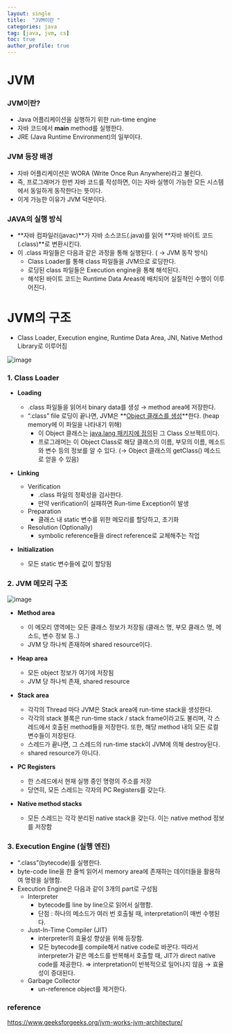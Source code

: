 ```yaml
---
layout: single
title:  "JVM이란 "
categories: java
tag: [java, jvm, cs]
toc: true
author_profile: true
---
```

# JVM

### JVM이란?

- Java 어플리케이션을 실행하기 위한 run-time engine
- 자바 코드에서 **main** method를 실행한다.
- JRE (Java Runtime Environment)의 일부이다.

### JVM 등장 배경

- 자바 어플리케이션은 WORA (Write Once Run Anywhere)라고 불린다.
- 즉, 프로그래머가 한번 자바 코드를 작성하면, 이는 자바 실행이 가능한 모든 시스템에서 동일하게 동작한다는 뜻이다.
- 이게 가능한 이유가 JVM 덕분이다.

### JAVA의 실행 방식

- **자바 컴파일러(javac)**가 자바 소스코드(.java)를 읽어 **자바 바이트 코드(.class)**로 변환시킨다.
- 이 .class 파일들은 다음과 같은 과정을 통해 실행된다.  ( → JVM 동작 방식)
    - Class Loader를 통해 class 파일들을 JVM으로 로딩한다.
    - 로딩된 class 파일들은 Execution engine을 통해 해석된다.
    - 해석된 바이트 코드는 Runtime Data Areas에 배치되어 실질적인 수행이 이루어진다.
    

# JVM의 구조

- Class Loader, Execution engine, Runtime Data Area, JNI, Native Method Library로 이루어짐

![image](https://user-images.githubusercontent.com/47748246/203497256-c8dd4025-bd94-46f9-b631-af3710c45d44.png)

### 1. **Class Loader**

- **Loading**
    - .class 파일들을 읽어서 binary data를 생성 → method area에 저장한다.
    - “.class” file 로딩이 끝나면, JVM은 **[Object 클래스를 생성](https://www.geeksforgeeks.org/object-class-in-java/)**한다. (heap memory에 이 파일을 나타내기 위해)
        - 이 Object 클래스는 [java.lang 패키지에 정의](https://docs.oracle.com/en/java/javase/17/docs/api/java.base/java/lang/Class.html)된 그 Class 오브젝트이다.
        - 프로그래머는 이 Object Class로 해당 클래스의 이름, 부모의 이름, 메소드와 변수 등의 정보를 알 수 있다. (→ Object 클래스의 getClass() 메소드로 얻을 수 있음)
- **Linking**
    - Verification
        - .class 파일의 정확성을 검사한다.
        - 만약 verification이 실패하면 Run-time Exception이 발생
    - Preparation
        - 클래스 내 static 변수를 위한 메모리를 할당하고, 초기화
    - Resolution (Optionally)
        - symbolic reference들을 direct reference로 교체해주는 작업

- **Initialization**
    - 모든 static 변수들에 값이 할당됨

### 2. JVM 메모리 구조

![image](https://user-images.githubusercontent.com/47748246/203497279-ec49b13d-4913-4c11-812e-6c26d44a9795.png)

- **Method area**
    - 이 메모리 영역에는 모든 클래스 정보가 저장됨 (클래스 명, 부모 클래스 명, 메소드, 변수 정보 등..)
    - JVM 당 하나씩 존재하며 shared resource이다.

- **Heap area**
    - 모든 object 정보가 여기에 저장됨
    - JVM 당 하나씩 존재, shared resource

- **Stack area**
    - 각각의 Thread 마다 JVM은 Stack area에 run-time stack을 생성한다.
    - 각각의 stack 블록은 run-time stack / stack frame이라고도 불리며, 각 스레드에서 호출된 method들을 저장한다. 또한, 해당 method 내의 모든 로컬 변수들이 저장된다.
    - 스레드가 끝나면, 그 스레드의 run-time stack이 JVM에 의해 destroy된다.
    - shared resource가 아니다.

- **PC Registers**
    - 한 스레드에서 현재 실행 중인 명령의 주소를 저장
    - 당연히, 모든 스레드는 각자의 PC Registers를 갖는다.

- **Native method stacks**
    - 모든 스레드는 각각 분리된 native stack을 갖는다. 이는 native method 정보를 저장함

### 3. Execution Engine (실행 엔진)

- “.class”(bytecode)를 실행한다.
- byte-code line을 한 줄씩 읽어서 memory area에 존재하는 데이터들을 활용하여 명령을 실행함.
- Execution Engine은 다음과 같이 3개의 part로 구성됨
    - Interpreter
        - bytecode를 line by line으로 읽어서 실행함.
        - 단점 : 하나의 메소드가 여러 번 호출될 때, interpretation이 매번 수행된다.
    - Just-In-Time Compiler (JIT)
        - interpreter의 효율성 향상을 위해 등장함.
        - 모든 bytecode를 compile해서 native code로 바꾼다. 따라서 interpreter가 같은 메소드를 반복해서 호출할 때, JIT가 direct native code를 제공한다. 
        ⇒ interpretation이 반복적으로 일어나지 않음 → 효율성이 증대된다.
    - Garbage Collector
        - un-reference object를 제거한다.

### reference 
https://www.geeksforgeeks.org/jvm-works-jvm-architecture/
